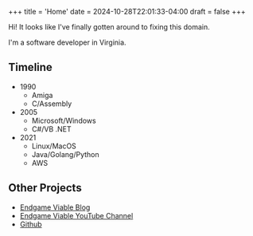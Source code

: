 +++
title = 'Home'
date = 2024-10-28T22:01:33-04:00
draft = false
+++

Hi! It looks like I've finally gotten around to fixing this domain.

I'm a software developer in Virginia.

## Timeline

- 1990
  - Amiga
  - C/Assembly
- 2005
  - Microsoft/Windows
  - C#/VB .NET
- 2021
  - Linux/MacOS
  - Java/Golang/Python
  - AWS

## Other Projects

- [Endgame Viable Blog](https://endgameviable.com/)
- [Endgame Viable YouTube Channel](https://youtube.com/@endgameviable)
- [Github](https://github.com/tkrehbiel)
